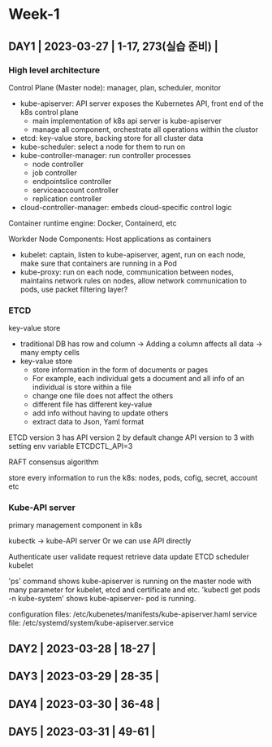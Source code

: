 # Week-1

## DAY1 | 2023-03-27 | 1-17, 273(실습 준비) |

### High level architecture

Control Plane (Master node): manager, plan, scheduler, monitor
* kube-apiserver: API server exposes the Kubernetes API, front end of the k8s control plane
  * main implementation of k8s api server is kube-apiserver
  * manage all component, orchestrate all operations within the clustor
* etcd: key-value store, backing store for all cluster data
* kube-scheduler: select a node for them to run on
* kube-controller-manager: run controller processes
  * node controller
  * job controller
  * endpointslice controller
  * serviceaccount controller
  * replication controller
* cloud-controller-manager: embeds cloud-specific control logic

Container runtime engine: Docker, Containerd, etc

Workder Node Components: Host applications as containers
* kubelet: captain, listen to kube-apiserver, agent, run on each node, make sure that containers are running in a Pod
* kube-proxy: run on each node, communication between nodes, maintains network rules on nodes, allow network communication to pods, use packet filtering layer?

### ETCD

key-value store
* traditional DB has row and column -> Adding a column affects all data -> many empty cells
* key-value store
  * store information in the form of documents or pages
  * For example, each individual gets a document and all info of an individual is store within a file
  * change one file does not affect the others
  * different file has different key-value
  * add info without having to update others
  * extract data to Json, Yaml format

ETCD version 3 has API version 2 by default
change API version to 3 with setting env variable ETCDCTL_API=3

RAFT consensus algorithm

store every information to run the k8s: nodes, pods, cofig, secret, account etc

### Kube-API server

primary management component in k8s

kubectk -> kube-API server
Or we can use API directly

Authenticate user
validate request
retrieve data
update ETCD
scheduler
kubelet

'ps' command shows kube-apiserver is running on the master node with many parameter for kubelet, etcd and certificate and etc.
'kubectl get pods -n kube-system' shows kube-apiserver-<master node name> pod is running.
 
configuration files: /etc/kubenetes/manifests/kube-apiserver.haml
service file: /etc/systemd/system/kube-apiserver.service




## DAY2 | 2023-03-28 | 18-27 |
## DAY3 | 2023-03-29 | 28-35 |
## DAY4 | 2023-03-30 | 36-48 |
## DAY5 | 2023-03-31 | 49-61 |
